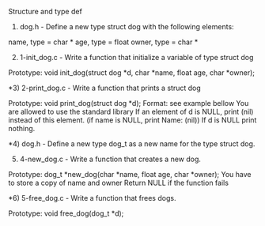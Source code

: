 Structure and type def

1) dog.h - Define a new type struct dog with the following elements:

name, type = char *
age, type = float
owner, type = char *

2) 1-init_dog.c - Write a function that initialize a variable of type struct dog

Prototype: void init_dog(struct dog *d, char *name, float age, char *owner);

*3) 2-print_dog.c - Write a function that prints a struct dog

Prototype: void print_dog(struct dog *d);
Format: see example bellow
You are allowed to use the standard library
If an element of d is NULL, print (nil) instead of this element. (if name is NULL, print Name: (nil))
If d is NULL print nothing.

*4) dog.h - Define a new type dog_t as a new name for the type struct dog.

5) 4-new_dog.c - Write a function that creates a new dog.

Prototype: dog_t *new_dog(char *name, float age, char *owner);
You have to store a copy of name and owner
Return NULL if the function fails

*6) 5-free_dog.c - Write a function that frees dogs.

Prototype: void free_dog(dog_t *d);
